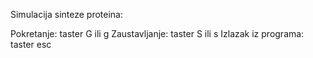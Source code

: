 Simulacija sinteze proteina:

Pokretanje: taster G ili g
Zaustavljanje: taster S ili s
Izlazak iz programa: taster esc

